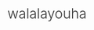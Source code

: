 # walalayouha<!DOCTYPE html>
<html>
<head>
	<style>
	    html {
            box-sizing: border-box;
        }

        *, *:before, *:after {
            box-sizing: inherit;
        }
		body{
			background-image: url(file:///C|/Users/MC/Desktop/mytest/img/bg5.jpg);
			background-attachment: fixed;
			background-size: cover;
			background-position: center;
			font-family: 'Open Sans','helvetica',arial,sans-serif;
			font-weight: 300;
			color: #62686f
		}
		.tou{
			background-image: url(file:///C|/Users/MC/Desktop/mytest/img/banner.jpg);
			margin-top: 100px;padding: 1px;
		}
		.container{
			width: 960px;
			margin: 0 auto;
		}
		.centered-image{
			display: block;
			margin: 0 auto;
			border-radius: 999px;
			margin-top: -70px;
			margin-bottom: 10px;
			box-shadow: 0 0px 2px 1px rgba(0,0,0,0.2);
			border: 3px solid white;
		}
		.tou h1{
			text-align: center;font-weight: 300;font-size: 50px;font-family: 'Open Sans','helvetica',arial,sans-serif;text-shadow: 0 1px rgba(0,0,0,0.3);color: white;margin-bottom: 20px;
		}
		.nav{
			text-align: center;
			list-style: none;
			padding: 0;margin: 0;
			background-color: #333
		}
		.nav ul{
			padding: 0;margin: 0;
		}
		.nav ul li{
			display: inline;
			padding: 15px;margin: 10px;
		}
		.nav ul li a{
			color: #fff;
			font-size: 0.9em;
			font-weight: 300;
			text-decoration: none;
		}
		.info-section{
			background-color: #fff;
			padding:20px;margin: 50px;
			
		}
		.info-section header h2 {
            font-size: 28px;
            text-transform: uppercase;
            letter-spacing: 3px;
            text-align: center;

        }
        .info-section--description{
        	font-style: italic;
        	text-align: center;
        }
		.whatido_skill-list{
			list-style: none;margin: 0;padding: 0;overflow: hidden;
			margin-top: 60px;
		}
		.whatido_skill-list--code{
			background-image: url(img/skill-code.png);
			background-repeat: no-repeat;
			background-position: top center;
			width: 33%;
			float: left;overflow: hidden;
		}
		.whatido_skill-list--design{
			background-image: url(img/skill-design.png);
			background-repeat: no-repeat;
			background-position: top center;
			width: 33%;
			float: left;overflow: hidden;
		}
		.whatido_skill-list--product{
			background-image: url(img/skill-product.png);
			background-repeat: no-repeat;
			background-position: top center;
			width: 33%;
			float: left;
			overflow: hidden;
		}
		.whatido_skill-list--code h3{
			text-align: center;
			margin-top: 120px;
			
			
		}
		.whatido_skill-list--design h3{
			text-align: center;
			margin-top: 120px;
			
		}
		.whatido_skill-list--product h3{
			text-align: center;
			margin-top: 120px;
			
		}
		.main_exerpience-image{
			float: left;width: 180px;padding-right: 30px;
		}
		.main_exerpience-content{
			overflow: hidden;
		}
		.main_exerpience h2{
			text-align: center;
			font-size: 300;
		}
		.photos h2{
			text-align: center;
		}
		.photos-list li img{
			width: 100%;
		}
		.photos-list{
			list-style: none;			
			padding: 0;margin-top: 0;
			width: 640px;margin-left: 10%;
			overflow: hidden;
		}
		.photos-list li{
			width: 22%;
			float: left;
			padding: 10px;	

		}
		.get-in-touch_list{
			list-style: none;margin: 0;padding: 0;
			overflow: hidden;margin-top: 60px;
		}
		.get-in-touch_list-Facebook{
			background-image: url(img/fb-icon.png);
			background-repeat: no-repeat;
			background-position: top center;
			width: 24%;overflow: hidden;
			float: left;padding: 10px;margin: 2px;
		}
		.get-in-touch_list-Twitter{
			background-image: url(img/twitter-icon.png);
			background-repeat: no-repeat;
			background-position: top center;
			width: 24%;overflow: hidden;
			float: left;padding: 10px;margin: 2px;
		}
		.get-in-touch_list-Email{
			background-image: url(img/email-icon.png);
			background-repeat: no-repeat;
			background-position: top center;
			width: 24%;overflow: hidden;
			float: left;padding: 10px;margin: 2px;
		}
		.get-in-touch_list-Linkedin{
			background-image: url(img/linkedin-icon.png);
			background-repeat: no-repeat;
			background-position: top center;
			width: 24%;overflow: hidden;
			float: left;padding: 10px;margin: 2px;
		}
		.get-in-touch_list-Facebook p{
			text-align: center;margin-top: 180px;
		}
		.get-in-touch_list-Twitter p{
			text-align: center;margin-top: 180px;
		}
		.get-in-touch_list-Email p{
			text-align: center;margin-top: 180px;
		}
		.get-in-touch_list-Linkedin p{
			text-align: center;margin-top: 180px;
		}
		.get-in-touch h2{
			text-align: center;
		}
		.contact input,
        .contact textarea {
            border: 1px solid #ccc;
            border-radius: 4px;
        }

        .contact button {
            border: none;
            border-radius: 9999px;

            background: #ffd524;

            cursor: pointer;
            text-shadow: 0 1px 1px rgba(0,0,0,0.2);
            color: #fff;
            box-shadow: 0 3px 0 #daae1d;
        }
        .contact form{
        	width: 40%;padding: 8px ;position: relative;margin: 0 auto;
        }
        
        .contact  h2 {font-size: 22px;}
        .contact form input,.contact form button{padding: 8px;margin-bottom:16px;width: 100%;}
        .name{
        	 position: absolute;
             top: 80px;
             left: -18%;
             width: 100%;
        }
        .email{
        	position: absolute;
        	top: 130px;
        	left: -18%;
        	width: 100%;
        }
        .message{
        	position: absolute;
        	top: 180px;
        	left: -26%;
        	width: 100%;
        }
        
		/*.contact form{
			width: 40%;position: relative;
			margin: 0 auto;
		}
		.contact input{
			border: 1px solid #ccc;
			border-radius: 4px;
		}
		
        .contact form input,.contact form button{padding: 8px;margin-bottom:16px;width: 100%;}
		
		.contact  h2 {font-size: 20px;margin-left: 35%;}
        .contact form{width: 100%;}
        
		.contact button{
		    border: none;
            border-radius: 9999px;

            background: #ffd524;

            cursor: pointer;
            text-shadow: 0 1px 1px rgba(0,0,0,0.2);
            color: #fff;
            box-shadow: 0 3px 0 #daae1d;
		}
		.box{
			position: relative;
		}
		.align-left{
			position: absolute;
			left: -10%;
			top: 0;
			width: 100%;
		}*/
		h1, h2, h3, h4, h5, h6 {
            color: #333;
            font-weight: 300;
        }

	</style>
</head>
<body>
<div class="container">
	<header class="tou">
		<img src="img/teng.jpg" class="centered-image">
		<h1>I am Teng</h1>
	</header>
	<div class="nav">
	<ul>
		<li class="nav_item"><a href="#">work</a></li>
		<li class="nav_item"><a href="#">experience</a></li>
		<li class="nav_item"><a href="#">photos</a></li>
		<li class="nav_item"><a href="#">contact</a></li>
		</ul>
	</div>
	<section class="info-section whatido">
		<header>
			<h2>WHAT I DO</h2>
			<p class="info-section--description">I'm Teng. I design and develop things on the web. Oh, and I like curry.</p>
		</header>
		<ul class="whatido_skill-list">
			<li class="whatido_skill-list--code">
				<h3>Code</h3>
				<p>I like building things on the web. I've built games, tools, and web apps.</p>
			</li>
			<li class="whatido_skill-list--design">
				<h3>Desiner</h3>
				<p>I like creating happiness by making things look good and work well.</p>
			</li>
			<li class="whatido_skill-list--product">
				<h3>Product</h3>
				<p>I like taking products from idea to reality to users and beyond!</p>
			</li>
		</ul>
	
	<div class="info-section main_exerpience">
	<h2>EDUCATION <span>&amp;</span> EXPERIENCE</h2>
		<img src="img/strikingly-logo.png" class="main_exerpience-image">
		<article class="main_exerpience-content">
			<p>Strikingly</p>
			<p>Cofounder, 2012 - Present</p>
			<p>Strikingly is a website builder that's simple, beautiful, and fun. And perfect for the age of mobile. I'm in charge of UI/UX and front-end.</p>
			<p>Strikingly is a website builder that's simple, beautiful, and fun. And perfect for the age of mobile. I'm in charge of UI/UX and front-end.</p>
			<p>Strikingly is a website builder that's simple, beautiful, and fun. And perfect for the age of mobile. I'm in charge of UI/UX and front-end.</p>
		</article>
		<img src="img/echo-rocket.jpg" class="main_exerpience-image">
		<article class="main_exerpience-content">
			<p>Freelance Web/Game Developer</p>

            <p>2007 - 2012</p>

            <p>EchoRocket was my one-man Flash game studio and web development/design consultancy. I built Spinblaster, Block Knocker, CampusAmp, HireBrite, and more!</p>

            <p>EchoRocket was my one-man Flash game studio and web development/design consultancy. I built Spinblaster, Block Knocker, CampusAmp, HireBrite, and more!</p>

            <p>EchoRocket was my one-man Flash game studio and web development/design consultancy. I built Spinblaster, Block Knocker, CampusAmp, HireBrite, and more!</p>
		</article>
		<img src="img/u-of-chicago.jpg" class="main_exerpience-image">
		<article class="main_exerpience-content">
			<p>University of Chicago</p>

            <p>BA Economics, 2008-2012</p>

            <p>Studying the finer points of firms, markets, finance, decision theory, and supply and demand.</p>

            <p>Studying the finer points of firms, markets, finance, decision theory, and supply and demand.</p>

            <p>Studying the finer points of firms, markets, finance, decision theory, and supply and demand.</p>
		</article>
		</div>
		<div class="info-section photos">
		<header>
		<h2>Photos</h2>
		<p class="info-section--description">Some pics from my travels!</p>
		</header>
		<ul class="photos-list">
			<li><img src="img/p01.jpg" ></li>
			<li><img src="img/p02.jpg" ></li>
			<li><img src="img/p03.jpg" ></li>
			<li><img src="img/p04.jpg" ></li>
			<li><img src="img/p05.jpg" ></li>
			<li><img src="img/p06.jpg" ></li>
			<li><img src="img/p07.jpg" ></li>
			<li><img src="img/p08.jpg" ></li>
			</ul>
		
	</div>
	<div class="info-section get-in-touch">
		<h2>Get In Touch</h2>
		<ul class="get-in-touch_list">
			<li class="get-in-touch_list-Facebook"><p>Facebook</p></li>
			<li class="get-in-touch_list-Twitter"><p>Twitter</p></li>
			<li class="get-in-touch_list-Email"><p>Email</p></li>
			<li class="get-in-touch_list-Linkedin"><p>Linkedin</p></li>
		</ul>
	</div>
	<div class="info-section contact">
	<form class="box">
		<h2>OR LEAVE A MESSAGE</h2>
		<input name="name" id="name" type="text">
		
		<label class="name">Name</label>
		
		<input name="email" id="email" type="text">
		
		<label class="email">Email</label>
		
		<input name="message" id="message" type="text">
		
		<label class="message">Message</label>
		<button type="button">Submit</button>
	</form>
	</div>
	</section>
</div>
	

</body>
</html>
